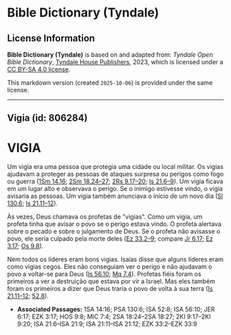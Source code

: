 # Bible Dictionary (Tyndale)

## License Information

**Bible Dictionary (Tyndale)** is based on and adapted from: _Tyndale Open Bible Dictionary_, [Tyndale House Publishers](https://tyndaleopenresources.com/), 2023, which is licensed under a [CC BY-SA 4.0 license](https://creativecommons.org/licenses/by-sa/4.0/legalcode.en).

This markdown version (created `2025-10-06`) is provided under the same license.



--------------------------------

## Vigia (id: 806284)

VIGIA
=====

Um vigia era uma pessoa que protegia uma cidade ou local militar. Os vigias ajudavam a proteger as pessoas de ataques surpresa ou perigos como fogo ou guerra ([1Sm 14\.16](https://ref.ly/1Sam14:16); [2Sm 18\.24–27](https://ref.ly/2Sam18:24-2Sam18:27); [2Rs 9\.17–20](https://ref.ly/2Kgs9:17-2Kgs9:20); [Is 21\.6–9](https://ref.ly/Isa21:6-Isa21:9)). Um vigia ficava em um lugar alto e observava o perigo. Se o inimigo estivesse vindo, o vigia avisaria as pessoas. Um vigia também anunciava o início de um novo dia ([Sl 130\.6](https://ref.ly/Ps130:6); [Is 21\.11–12](https://ref.ly/Isa21:11-Isa21:12)).

Às vezes, Deus chamava os profetas de "vigias". Como um vigia, um profeta tinha que avisar o povo se o perigo estava vindo. O profeta alertava sobre o pecado e sobre o julgamento de Deus. Se o profeta não avisasse o povo, ele seria culpado pela morte deles ([Ez 33\.2–9](https://ref.ly/Ezek33:2-Ezek33:9); compare [Jr 6\.17](https://ref.ly/Jer6:17); [Ez 3\.17](https://ref.ly/Ezek3:17); [Os 9\.8](https://ref.ly/Hos9:8)).

Nem todos os líderes eram bons vigias. Isaías disse que alguns líderes eram como vigias cegos. Eles não conseguiam ver o perigo e não ajudavam o povo a voltar\-se para Deus ([Is 56\.10](https://ref.ly/Isa56:10); [Mq 7\.4](https://ref.ly/Mic7:4)). Profetas fiéis foram os primeiros a ver a destruição que estava por vir a Israel. Mas eles também foram os primeiros a dizer que Deus traria o povo de volta à sua terra ([Is 21\.11–12](https://ref.ly/Isa21:11-Isa21:12); [52\.8](https://ref.ly/Isa52:8)).

* **Associated Passages:** 1SA 14:16; PSA 130:6; ISA 52:8; ISA 56:10; JER 6:17; EZK 3:17; HOS 9:8; MIC 7:4; 2SA 18:24–2SA 18:27; 2KI 9:17–2KI 9:20; ISA 21:6–ISA 21:9; ISA 21:11–ISA 21:12; EZK 33:2–EZK 33:9

